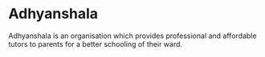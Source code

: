 # Adhyanshala
Adhyanshala is an organisation which provides professional and affordable tutors to parents for a better schooling of their ward.
